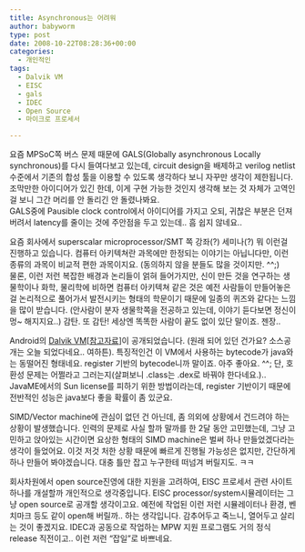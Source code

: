 ```yaml
---
title: Asynchronous는 어려워
author: babyworm
type: post
date: 2008-10-22T08:28:36+00:00
categories:
  - 개인적인
tags:
  - Dalvik VM
  - EISC
  - gals
  - IDEC
  - Open Source
  - 마이크로 프로세서

---
```

요즘 MPSoC쪽 버스 문제 때문에 GALS(Globally asynchronous Locally synchronous)를 다시 들여다보고 있는데, circuit design을 배제하고 verilog netlist 수준에서 기존의 합성 툴을 이용할 수 있도록 생각하다 보니 자꾸만 생각이 제한됩니다. 조막만한 아이디어가 있긴 한데, 이게 구현 가능한 것인지 생각해 보는 것 자체가 고역인걸 보니 그간 머리를 안 돌리긴 안 돌렸나봐요.  
GALS중에 Pausible clock control에서 아이디어를 가지고 오되, 귀찮은 부분은 던져 버려서 latency를 줄이는 것에 주안점을 두고 있는데.. 흠 쉽지 않네요.. 

요즘 회사에서 superscalar microprocessor/SMT 쪽 강좌(?) 세미나(?) 뭐 이런걸 진행하고 있습니다. 컴퓨터 아키텍쳐란 과목에만 한정되는 이야기는 아닙니다만, 이런 종류의 과목이 비교적 편한 과목이지요. (동의하지 않을 분들도 많을 것이지만. ^^;)  
물론, 이런 저런 복잡한 배경과 논리들이 얽혀 들어가지만, 신이 만든 것을 연구하는 생물학이나 화학, 물리학에 비하면 컴퓨터 아키텍쳐 같은 것은 예전 사람들이 만들어놓은 걸 논리적으로 풀어가서 발전시키는 형태의 학문이기 때문에 일종의 퀴즈와 같다는 느낌을 많이 받습니다. (안사람이 분자 생물학쪽을 전공하고 있는데, 이야기 듣다보면 정신이 멍~ 해지지요..) 감탄. 또 감탄! 세상엔 똑똑한 사람이 끝도 없이 있단 말이죠. 젠장.. 

Android의 [Dalvik VM][1][[참고자료][2]]이 공개되었습니다. (원래 되어 있던 건가요? 소스공개는 오늘 되었다네요.. 여하튼). 특징적인건 이 VM에서 사용하는 bytecode가 java와는 동떨어진 형태네요. register 기반의 bytecode니까 말이죠. 아주 좋아요. ^^; 단, 호환성 문제는 어쩔라고 그러는지(살펴보니 .class는 .dex로 바꿔야 한다네요.).. JavaME에서의 Sun license를 피하기 위한 방법이라는데, register 기반이기 때문에 전반적인 성능은 java보다 좋을 확률이 좀 있군요. 

SIMD/Vector machine에 관심이 없던 건 아닌데, 좀 의외에 상황에서 건드려야 하는 상황이 발생했습니다. 인력의 문제로 사실 할까 말까를 한 2달 동안 고민했는데, 그냥 고민하고 앉아있는 시간이면 요상한 형태의 SIMD machine은 벌써 하나 만들었겠다라는 생각이 들었어요. 이것 저것 처한 상황 때문에 빠르게 진행될 가능성은 없지만, 간단하게 하나 만들어 봐야겠습니다. 대충 틀만 잡고 누구한테 떠넘겨 버릴지도. ㅋㅋ 

회사차원에서 open source진영에 대한 지원을 고려하여, EISC 프로세서 관련 사이트 하나를 개설할까 개인적으로 생각중입니다. EISC processor/system시뮬레이터는 그냥 open source로 공개할 생각이고요. 예전에 작업된 이런 저런 시뮬레이터나 환경, 벤치마크 등도 같이 open해 버릴까.. 하는 생각입니다. 감추어두고 죽느니, 열어두고 살리는 것이 좋겠지요. IDEC과 공동으로 작업하는 MPW 지원 프로그램도 거의 정식 release 직전이고.. 이런 저런 &#8220;잡일&#8221;로 바쁘네요.

 [1]: http://en.wikipedia.org/wiki/Dalvik_virtual_machine
 [2]: http://www.dalvikvm.com/
